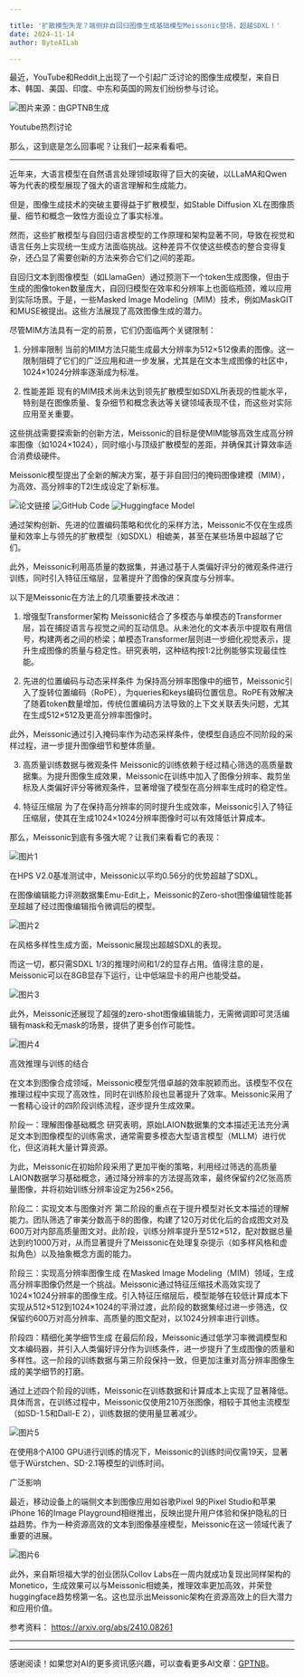 ```yaml
---

title: '扩散模型失宠？端侧非自回归图像生成基础模型Meissonic登场，超越SDXL！'
date: 2024-11-14
author: ByteAILab

---
```


最近，YouTube和Reddit上出现了一个引起广泛讨论的图像生成模型，来自日本、韩国、美国、印度、中东和英国的网友们纷纷参与讨论。

![图片来源：由GPTNB生成](http://www.jesonc.com/upload/8FD7B96F5E34993C64020C0DB54F4C00/1731393102645/FgtG4qQK_ezXDZa1HBa0a7hYzV7S.png)

Youtube热烈讨论

那么，这到底是怎么回事呢？让我们一起来看看吧。

---
 

近年来，大语言模型在自然语言处理领域取得了巨大的突破，以LLaMA和Qwen等为代表的模型展现了强大的语言理解和生成能力。

但是，图像生成技术的突破主要得益于扩散模型，如Stable Diffusion XL在图像质量、细节和概念一致性方面设立了事实标准。

然而，这些扩散模型与自回归语言模型的工作原理和架构显著不同，导致在视觉和语言任务上实现统一生成方法面临挑战。这种差异不仅使这些模态的整合变得复杂，还凸显了需要创新的方法来弥合它们之间的差距。

自回归文本到图像模型（如LlamaGen）通过预测下一个token生成图像，但由于生成的图像token数量庞大，自回归模型在效率和分辨率上也面临瓶颈，难以应用到实际场景。于是，一些Masked Image Modeling（MIM）技术，例如MaskGIT和MUSE被提出。这些方法展现了高效图像生成的潜力。

尽管MIM方法具有一定的前景，它们仍面临两个关键限制：

1. 分辨率限制
当前的MIM方法只能生成最大分辨率为512×512像素的图像。这一限制阻碍了它们的广泛应用和进一步发展，尤其是在文本生成图像的社区中，1024×1024分辨率逐渐成为标准。

2. 性能差距
现有的MIM技术尚未达到领先扩散模型如SDXL所表现的性能水平，特别是在图像质量、复杂细节和概念表达等关键领域表现不佳，而这些对实际应用至关重要。

这些挑战需要探索新的创新方法，Meissonic的目标是使MIM能够高效生成高分辨率图像（如1024×1024），同时缩小与顶级扩散模型的差距，并确保其计算效率适合消费级硬件。

Meissonic模型提出了全新的解决方案，基于非自回归的掩码图像建模（MIM），为高效、高分辨率的T2I生成设定了新标准。

![论文链接](https://arxiv.org/abs/2410.08261)
![GitHub Code](https://github.com/viiika/Meissonic)
![Huggingface Model](https://huggingface.co/MeissonFlow/Meissonic)

通过架构创新、先进的位置编码策略和优化的采样方法，Meissonic不仅在生成质量和效率上与领先的扩散模型（如SDXL）相媲美，甚至在某些场景中超越了它们。

此外，Meissonic利用高质量的数据集，并通过基于人类偏好评分的微观条件进行训练，同时引入特征压缩层，显著提升了图像的保真度与分辨率。

以下是Meissonic在方法上的几项重要技术改进：

1. 增强型Transformer架构
Meissonic结合了多模态与单模态的Transformer层，旨在捕捉语言与视觉之间的互动信息。从未池化的文本表示中提取有用信号，构建两者之间的桥梁；单模态Transformer层则进一步细化视觉表示，提升生成图像的质量与稳定性。研究表明，这种结构按1:2比例能够实现最佳性能。

2. 先进的位置编码与动态采样条件
为保持高分辨率图像中的细节，Meissonic引入了旋转位置编码（RoPE），为queries和keys编码位置信息。RoPE有效解决了随着token数量增加，传统位置编码方法导致的上下文关联丢失问题，尤其在生成512×512及更高分辨率图像时。

此外，Meissonic通过引入掩码率作为动态采样条件，使模型自适应不同阶段的采样过程，进一步提升图像细节和整体质量。

3. 高质量训练数据与微观条件
Meissonic的训练依赖于经过精心筛选的高质量数据集。为提升图像生成效果，Meissonic在训练中加入了图像分辨率、裁剪坐标及人类偏好评分等微观条件，显著增强了模型在高分辨率生成时的稳定性。

4. 特征压缩层
为了在保持高分辨率的同时提升生成效率，Meissonic引入了特征压缩层，使其在生成1024×1024分辨率图像时可以有效降低计算成本。

那么，Meissonic到底有多强大呢？让我们来看看它的表现：

![图片1](http://www.jesonc.com/FvZXmCug9yy1JXnjqzgNyhNgQFEp)

在HPS V2.0基准测试中，Meissonic以平均0.56分的优势超越了SDXL。

在图像编辑能力评测数据集Emu-Edit上，Meissonic的Zero-shot图像编辑性能甚至超越了经过图像编辑指令微调后的模型。

![图片2](http://www.jesonc.com/FoNFGMz-XZeAKL46N8mHV-gogAYh)

在风格多样性生成方面，Meissonic展现出超越SDXL的表现。

而这一切，都只需SDXL 1/3的推理时间和1/2的显存占用。值得注意的是，Meissonic可以在8GB显存下运行，让中低端显卡的用户也能受益。

![图片3](http://www.jesonc.com/FuiqmtmRZaU9EelRy5adqP2gCTH_)

此外，Meissonic还展现了超强的zero-shot图像编辑能力，无需微调即可灵活编辑有mask和无mask的场景，提供了更多创作可能性。

![图片4](http://www.jesonc.com/FiWxKjxhktVrSqyO6WKvyTVLyt8m)

高效推理与训练的结合

在文本到图像合成领域，Meissonic模型凭借卓越的效率脱颖而出。该模型不仅在推理过程中实现了高效性，同时在训练阶段也显著提升了效率。Meissonic采用了一套精心设计的四阶段训练流程，逐步提升生成效果。

阶段一：理解图像基础概念
研究表明，原始LAION数据集的文本描述无法充分满足文本到图像模型的训练需求，通常需要多模态大型语言模型（MLLM）进行优化，但这消耗大量计算资源。

为此，Meissonic在初始阶段采用了更加平衡的策略，利用经过筛选的高质量LAION数据学习基础概念，通过降分辨率的方法提高效率，最终保留约2亿张高质量图像，并将初始训练分辨率设定为256×256。

阶段二：实现文本与图像对齐
第二阶段的重点在于提升模型对长文本描述的理解能力。团队筛选了审美分数高于8的图像，构建了120万对优化后的合成图文对及600万对内部高质量图文对。此阶段，训练分辨率提升至512×512，配对数据总量达到约1000万对，从而显著提升了Meissonic在处理复杂提示（如多样风格和虚拟角色）以及抽象概念方面的能力。

阶段三：实现高分辨率图像生成
在Masked Image Modeling（MIM）领域，生成高分辨率图像仍然是一个挑战。Meissonic通过特征压缩技术高效实现了1024×1024分辨率的图像生成。引入特征压缩层后，模型能够在较低计算成本下实现从512×512到1024×1024的平滑过渡，此阶段的数据集经过进一步筛选，仅保留约600万对高分辨率、高质量的图文配对，以1024分辨率进行训练。

阶段四：精细化美学细节生成
在最后阶段，Meissonic通过低学习率微调模型和文本编码器，并引入人类偏好评分作为训练条件，进一步提升了生成图像的质量和多样性。这一阶段的训练数据与第三阶段保持一致，但更加注重对高分辨率图像生成的美学细节的打磨。

通过上述四个阶段的训练，Meissonic在训练数据和计算成本上实现了显著降低。具体而言，在训练过程中，Meissonic仅使用210万张图像，相较于其他主流模型（如SD-1.5和Dall-E 2），训练数据的使用量显著减少。

![图片5](http://www.jesonc.com/Fhab7b_Tn6w91l-TbXepIbD4VmCf)

在使用8个A100 GPU进行训练的情况下，Meissonic的训练时间仅需19天，显著低于Würstchen、SD-2.1等模型的训练时间。

广泛影响

最近，移动设备上的端侧文本到图像应用如谷歌Pixel 9的Pixel Studio和苹果iPhone 16的Image Playground相继推出，反映出提升用户体验和保护隐私的日益趋势。作为一种资源高效的文本到图像基座模型，Meissonic在这一领域代表了重要的进展。

![图片6](http://www.jesonc.com/FhmrycFvnqz9ClRpZvZK31hoHPm6)

此外，来自斯坦福大学的创业团队Collov Labs在一周内就成功复现出同样架构的Monetico，生成效果可以与Meissonic相媲美，推理效率更加高效，并荣登huggingface趋势榜第一名。这也显示出Meissonic架构在资源高效上的巨大潜力和应用价值。

参考资料：
https://arxiv.org/abs/2410.08261

---
---
感谢阅读！如果您对AI的更多资讯感兴趣，可以查看更多AI文章：[GPTNB](https://gptnb.com)。